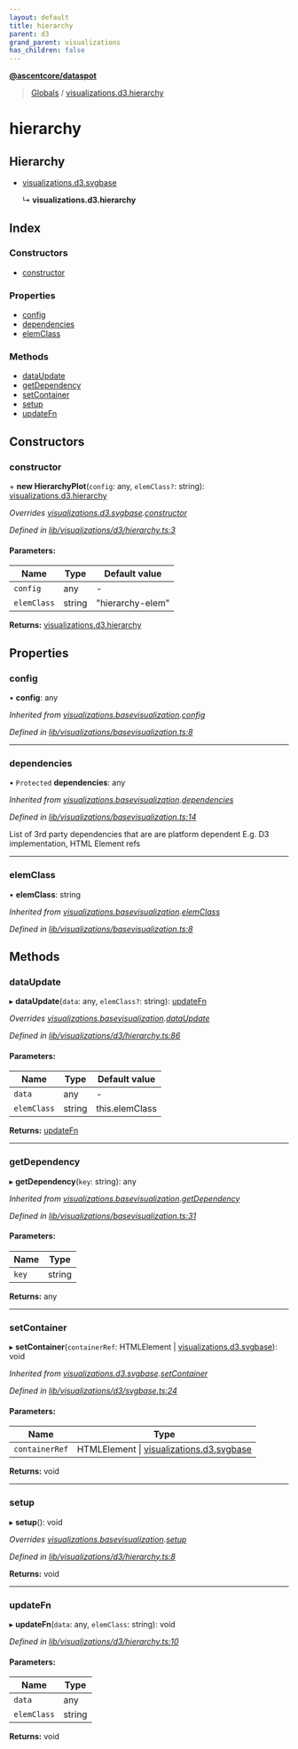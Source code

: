 ```yaml
---
layout: default
title: hierarchy
parent: d3
grand_parent: visualizations
has_children: false
---
```


**[@ascentcore/dataspot](../README.md)**

> [Globals](../globals.md) / [visualizations.d3.hierarchy](visualizations_d3_hierarchy)

# hierarchy

## Hierarchy

* [visualizations.d3.svgbase](visualizations_d3_svgbase)

  ↳ **visualizations.d3.hierarchy**

## Index

### Constructors

* [constructor](visualizations_d3_hierarchy#constructor)

### Properties

* [config](visualizations_d3_hierarchy#config)
* [dependencies](visualizations_d3_hierarchy#dependencies)
* [elemClass](visualizations_d3_hierarchy#elemclass)

### Methods

* [dataUpdate](visualizations_d3_hierarchy#dataupdate)
* [getDependency](visualizations_d3_hierarchy#getdependency)
* [setContainer](visualizations_d3_hierarchy#setcontainer)
* [setup](visualizations_d3_hierarchy#setup)
* [updateFn](visualizations_d3_hierarchy#updatefn)

## Constructors

### constructor

\+ **new HierarchyPlot**(`config`: any, `elemClass?`: string): [visualizations.d3.hierarchy](visualizations_d3_hierarchy)

*Overrides [visualizations.d3.svgbase](visualizations_d3_svgbase).[constructor](visualizations_d3_svgbase#constructor)*

*Defined in [lib/visualizations/d3/hierarchy.ts:3](https://github.com/ascentcore/dataspot/blob/7114653/lib/visualizations/d3/hierarchy.ts#L3)*

#### Parameters:

Name | Type | Default value |
------ | ------ | ------ |
`config` | any | - |
`elemClass` | string | "hierarchy-elem" |

**Returns:** [visualizations.d3.hierarchy](visualizations_d3_hierarchy)

## Properties

### config

•  **config**: any

*Inherited from [visualizations.basevisualization](visualizations_basevisualization).[config](visualizations_basevisualization#config)*

*Defined in [lib/visualizations/basevisualization.ts:8](https://github.com/ascentcore/dataspot/blob/7114653/lib/visualizations/basevisualization.ts#L8)*

___

### dependencies

• `Protected` **dependencies**: any

*Inherited from [visualizations.basevisualization](visualizations_basevisualization).[dependencies](visualizations_basevisualization#dependencies)*

*Defined in [lib/visualizations/basevisualization.ts:14](https://github.com/ascentcore/dataspot/blob/7114653/lib/visualizations/basevisualization.ts#L14)*

List of 3rd party dependencies that are are platform dependent
E.g. D3 implementation, HTML Element refs

___

### elemClass

•  **elemClass**: string

*Inherited from [visualizations.basevisualization](visualizations_basevisualization).[elemClass](visualizations_basevisualization#elemclass)*

*Defined in [lib/visualizations/basevisualization.ts:8](https://github.com/ascentcore/dataspot/blob/7114653/lib/visualizations/basevisualization.ts#L8)*

## Methods

### dataUpdate

▸ **dataUpdate**(`data`: any, `elemClass?`: string): [updateFn](visualizations_d3_hierarchy#updatefn)

*Overrides [visualizations.basevisualization](visualizations_basevisualization).[dataUpdate](visualizations_basevisualization#dataupdate)*

*Defined in [lib/visualizations/d3/hierarchy.ts:86](https://github.com/ascentcore/dataspot/blob/7114653/lib/visualizations/d3/hierarchy.ts#L86)*

#### Parameters:

Name | Type | Default value |
------ | ------ | ------ |
`data` | any | - |
`elemClass` | string | this.elemClass |

**Returns:** [updateFn](visualizations_d3_hierarchy#updatefn)

___

### getDependency

▸ **getDependency**(`key`: string): any

*Inherited from [visualizations.basevisualization](visualizations_basevisualization).[getDependency](visualizations_basevisualization#getdependency)*

*Defined in [lib/visualizations/basevisualization.ts:31](https://github.com/ascentcore/dataspot/blob/7114653/lib/visualizations/basevisualization.ts#L31)*

#### Parameters:

Name | Type |
------ | ------ |
`key` | string |

**Returns:** any

___

### setContainer

▸ **setContainer**(`containerRef`: HTMLElement \| [visualizations.d3.svgbase](visualizations_d3_svgbase)): void

*Inherited from [visualizations.d3.svgbase](visualizations_d3_svgbase).[setContainer](visualizations_d3_svgbase#setcontainer)*

*Defined in [lib/visualizations/d3/svgbase.ts:24](https://github.com/ascentcore/dataspot/blob/7114653/lib/visualizations/d3/svgbase.ts#L24)*

#### Parameters:

Name | Type |
------ | ------ |
`containerRef` | HTMLElement \| [visualizations.d3.svgbase](visualizations_d3_svgbase) |

**Returns:** void

___

### setup

▸ **setup**(): void

*Overrides [visualizations.basevisualization](visualizations_basevisualization).[setup](visualizations_basevisualization#setup)*

*Defined in [lib/visualizations/d3/hierarchy.ts:8](https://github.com/ascentcore/dataspot/blob/7114653/lib/visualizations/d3/hierarchy.ts#L8)*

**Returns:** void

___

### updateFn

▸ **updateFn**(`data`: any, `elemClass`: string): void

*Defined in [lib/visualizations/d3/hierarchy.ts:10](https://github.com/ascentcore/dataspot/blob/7114653/lib/visualizations/d3/hierarchy.ts#L10)*

#### Parameters:

Name | Type |
------ | ------ |
`data` | any |
`elemClass` | string |

**Returns:** void
